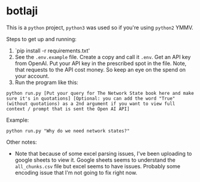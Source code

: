 # botlaji

This is a `python` project, `python3` was used so if you're using `python2` YMMV. 

Steps to get up and running:
1. `pip install -r requirements.txt'
2. See the `.env.example` file. Create a copy and call it `.env`. Get an API key from OpenAI. Put your API key in the prescribed spot in the file. Note, that requests to the API cost money. So keep an eye on the spend on your account.
3. Run the program like this: 

`python run.py [Put your query for The Network State book here and make sure it's in quotations]
[Optional: you can add the word "True" (without quotations) as a 2nd argument if you want to view full context / prompt that is sent the Open AI API]`

Example:

`python run.py "Why do we need network states?"`

Other notes:
- Note that because of some excel parsing issues, I've been uploading to google sheets to view it. Google sheets seems to understand the `all_chunks.csv` file but excel seems to have issues. Probably some encoding issue that I'm not going to fix right now.
